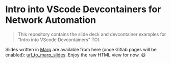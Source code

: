 # Intro into VScode Devcontainers for Network Automation

> This repository contains the slide deck and devcontainer examples for "Intro into VScode Devcontainers" TOI.

Slides written in [Marp](https://marp.app/) are available from here (once Gitlab pages will be enabled): [url_to_marp_slides](marp_slides/slides.html). Enjoy the raw HTML view for now. 😄
